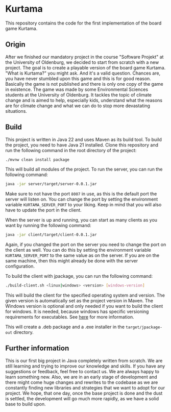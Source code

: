 # Kurtama

This repository contains the code for the first implementation of the board game Kurtama.

## Origin

After we finished our mandatory project in the course "Software Projekt" at the University of Oldenburg, we decided to
start from scratch with a new project. The goal is to create a playable version of the board game Kurtama. "What is
Kurtama?" you might ask. And it's a valid question. Chances are, you have never stumbled upon this game and this is for
good reason. Basically the game is not published and there is only one copy of the game in existence. The game was made
by some Environmental Sciences students at the University of Oldenburg. It tackles the topic of climate change and is
aimed to help, especially kids, understand what the reasons are for climate change and what we can do to stop more
devastating situations.

## Build

This project is written in Java 22 and uses Maven as its build tool. To build the project, you need to have
Java 21 installed. Clone this repository and run the following command in the root directory of the project:

```bash
./mvnw clean install package
```

This will build all modules of the project. To run the server, you can run the following command:

```bash
java -jar server/target/server-0.0.1.jar
```

Make sure to not have the port `8007` in use, as this is the default port the server will listen on. You can change the
port by setting the environment variable `KURTAMA_SERVER_PORT` to your liking. Keep in mind that you will also have to
update the port in the client.

When the server is up and running, you can start as many clients as you want by running the following command:

```bash
java -jar client/target/client-0.0.1.jar
```

Again, if you changed the port on the server you need to change the port on the client as well. You can do this by
setting
the environment variable `KURTAMA_SERVER_PORT` to the same value as on the server. If you are on the same machine, then
this might already be done with the server configuration.

To build the client with jpackage, you can run the following command:

```bash
./build-client.sh <linux|windows> <version> [windows-version]
```

This will build the client for the specified operating system and version. The given version is automatically set as
the project version in Maven. The Windows version is optional and only needed if you want to build the client for
windows. It is needed, because windows has specific versioning requirements for executables.
See [here](https://learn.microsoft.com/en-gb/windows/win32/msi/productversion) for more information.

This will create a .deb package and a .exe installer in the `target/jpackage-out` directory.

## Further information

This is our first big project in Java completely written from scratch. We are still learning and trying to improve our
knowledge and skills. If you have any suggestions or feedback, feel free to contact us. We are always happy to learn
something new.
Also, we are in an early stage of development and there might come huge changes and rewrites to the codebase as we are
constantly finding new libraries and strategies that we want to adopt for our project. We hope, that one day, once the
base project is done and the dust is settled, the development will go much more rapidly, as we have a solid base to
build upon.